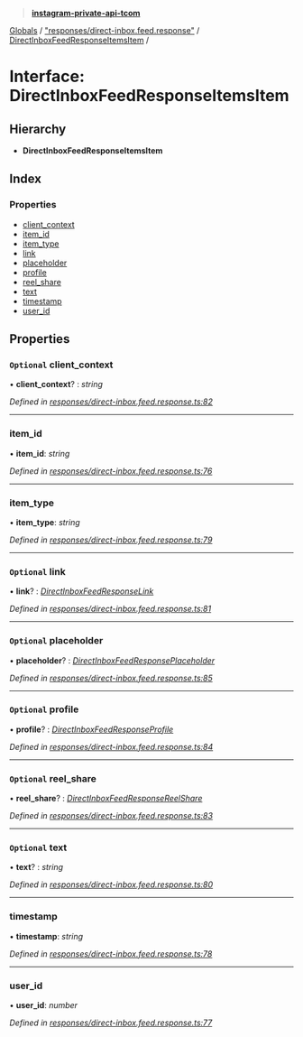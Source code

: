 > **[instagram-private-api-tcom](../README.md)**

[Globals](../README.md) / ["responses/direct-inbox.feed.response"](../modules/_responses_direct_inbox_feed_response_.md) / [DirectInboxFeedResponseItemsItem](_responses_direct_inbox_feed_response_.directinboxfeedresponseitemsitem.md) /

# Interface: DirectInboxFeedResponseItemsItem

## Hierarchy

* **DirectInboxFeedResponseItemsItem**

## Index

### Properties

* [client_context](_responses_direct_inbox_feed_response_.directinboxfeedresponseitemsitem.md#optional-client_context)
* [item_id](_responses_direct_inbox_feed_response_.directinboxfeedresponseitemsitem.md#item_id)
* [item_type](_responses_direct_inbox_feed_response_.directinboxfeedresponseitemsitem.md#item_type)
* [link](_responses_direct_inbox_feed_response_.directinboxfeedresponseitemsitem.md#optional-link)
* [placeholder](_responses_direct_inbox_feed_response_.directinboxfeedresponseitemsitem.md#optional-placeholder)
* [profile](_responses_direct_inbox_feed_response_.directinboxfeedresponseitemsitem.md#optional-profile)
* [reel_share](_responses_direct_inbox_feed_response_.directinboxfeedresponseitemsitem.md#optional-reel_share)
* [text](_responses_direct_inbox_feed_response_.directinboxfeedresponseitemsitem.md#optional-text)
* [timestamp](_responses_direct_inbox_feed_response_.directinboxfeedresponseitemsitem.md#timestamp)
* [user_id](_responses_direct_inbox_feed_response_.directinboxfeedresponseitemsitem.md#user_id)

## Properties

### `Optional` client_context

• **client_context**? : *string*

*Defined in [responses/direct-inbox.feed.response.ts:82](https://github.com/cuonglnhust/instagram-private-api-tcom/blob/3e16058/src/responses/direct-inbox.feed.response.ts#L82)*

___

###  item_id

• **item_id**: *string*

*Defined in [responses/direct-inbox.feed.response.ts:76](https://github.com/cuonglnhust/instagram-private-api-tcom/blob/3e16058/src/responses/direct-inbox.feed.response.ts#L76)*

___

###  item_type

• **item_type**: *string*

*Defined in [responses/direct-inbox.feed.response.ts:79](https://github.com/cuonglnhust/instagram-private-api-tcom/blob/3e16058/src/responses/direct-inbox.feed.response.ts#L79)*

___

### `Optional` link

• **link**? : *[DirectInboxFeedResponseLink](_responses_direct_inbox_feed_response_.directinboxfeedresponselink.md)*

*Defined in [responses/direct-inbox.feed.response.ts:81](https://github.com/cuonglnhust/instagram-private-api-tcom/blob/3e16058/src/responses/direct-inbox.feed.response.ts#L81)*

___

### `Optional` placeholder

• **placeholder**? : *[DirectInboxFeedResponsePlaceholder](_responses_direct_inbox_feed_response_.directinboxfeedresponseplaceholder.md)*

*Defined in [responses/direct-inbox.feed.response.ts:85](https://github.com/cuonglnhust/instagram-private-api-tcom/blob/3e16058/src/responses/direct-inbox.feed.response.ts#L85)*

___

### `Optional` profile

• **profile**? : *[DirectInboxFeedResponseProfile](_responses_direct_inbox_feed_response_.directinboxfeedresponseprofile.md)*

*Defined in [responses/direct-inbox.feed.response.ts:84](https://github.com/cuonglnhust/instagram-private-api-tcom/blob/3e16058/src/responses/direct-inbox.feed.response.ts#L84)*

___

### `Optional` reel_share

• **reel_share**? : *[DirectInboxFeedResponseReelShare](_responses_direct_inbox_feed_response_.directinboxfeedresponsereelshare.md)*

*Defined in [responses/direct-inbox.feed.response.ts:83](https://github.com/cuonglnhust/instagram-private-api-tcom/blob/3e16058/src/responses/direct-inbox.feed.response.ts#L83)*

___

### `Optional` text

• **text**? : *string*

*Defined in [responses/direct-inbox.feed.response.ts:80](https://github.com/cuonglnhust/instagram-private-api-tcom/blob/3e16058/src/responses/direct-inbox.feed.response.ts#L80)*

___

###  timestamp

• **timestamp**: *string*

*Defined in [responses/direct-inbox.feed.response.ts:78](https://github.com/cuonglnhust/instagram-private-api-tcom/blob/3e16058/src/responses/direct-inbox.feed.response.ts#L78)*

___

###  user_id

• **user_id**: *number*

*Defined in [responses/direct-inbox.feed.response.ts:77](https://github.com/cuonglnhust/instagram-private-api-tcom/blob/3e16058/src/responses/direct-inbox.feed.response.ts#L77)*